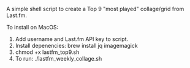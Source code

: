 A simple shell script to create a Top 9 "most played" collage/grid from Last.fm.

To install on MacOS:

1. Add username and Last.fm API key to script.
2. Install depenencies: brew install jq imagemagick
3. chmod +x lastfm_top9.sh
4. To run: ./lastfm_weekly_collage.sh
